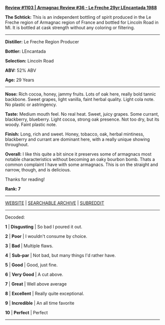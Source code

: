 
[**Review #1103 | Armagnac Review #36 - Le Freche 29yr LEncantada 1988**]( https://t8ke.review/review-1103-le-freche-29yr-lencantada-1988-lincoln-road-selection/)

**The Schtick:** This is an independent bottling of spirit produced in the Le Freche region of Armagnac region of France and bottled for Lincoln Road in MI. It is bottled at cask strength without any coloring or filtering. 

-----

**Distiller:** Le Freche Region Producer

**Bottler:** LEncantada

**Selection:** Lincoln Road

**ABV:**  52% ABV

**Age:** 29 Years 

-----

**Nose:**  Rich cocoa, honey, jammy fruits. Lots of oak here, really bold tannic backbone. Sweet grapes, light vanilla, faint herbal quality. Light cola note. No plastic or astringency. 

**Taste:** Medium mouth feel. No real heat. Sweet, juicy grapes. Some currant, blackberry, blueberry. Light cocoa, strong oak presence. Not too dry, but its woody. Faint plastic note. 

**Finish:** Long, rich and sweet. Honey, tobacco, oak, herbal mintiness, blackberry and currant are dominant here, with a really unique showing throughout. 

**Overall:** I like this quite a bit since it preserves some of armagnacs most notable characteristics without becoming an oaky bourbon bomb. Thats a common complaint I have with some armagnacs. This is on the straight and narrow, though, and is delicious. 

Thanks for reading!

**Rank: 7**



-----

[WEBSITE](https://t8ke.review) | [SEARCHABLE ARCHIVE](https://t8ke.review/review-archive/) | [SUBREDDIT](https://reddit.com/r/t8kereviews)

-----

Decoded:

**1** | **Disgusting** | So bad I poured it out.

**2** | **Poor** | I wouldn't consume by choice.

**3** | **Bad** | Multiple flaws.

**4** | **Sub-par** | Not bad, but many things I'd rather have.

**5** | **Good** | Good, just fine.

**6** | **Very Good** | A cut above.

**7** | **Great** | Well above average

**8** | **Excellent** | Really quite exceptional.

**9** | **Incredible** | An all time favorite

**10** | **Perfect** | Perfect

----

